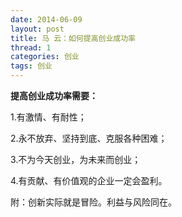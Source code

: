 ```yaml
---
date: 2014-06-09
layout: post
title: 马 云：如何提高创业成功率
thread: 1
categories: 创业
tags: 创业
---
```


**提高创业成功率需要：**

1.有激情、有耐性；

2.永不放弃、坚持到底、克服各种困难；

3.不为今天创业，为未来而创业；

4.有贡献、有价值观的企业一定会盈利。

附：创新实际就是冒险。利益与风险同在。
